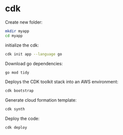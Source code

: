 # cdk

Create new folder:
```bash
mkdir myapp
cd myapp
```

initialize the cdk: 
```bash
cdk init app --language go
```

Download go dependencies:
```bash
go mod tidy
```

Deploys the CDK toolkit stack into an AWS environment:
```bash
cdk bootstrap
```

Generate cloud formation template: 
```bash
cdk synth
```

Deploy the code:
```bash
cdk deploy
```
